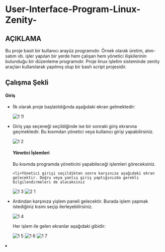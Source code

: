 # User-Interface-Program-Linux-Zenity-

## AÇIKLAMA ##
<p>Bu proje basit bir kullanıcı arayüz programıdır. Örnek olarak üretim, alım-satım vb. işler yapılan bir yerde hem çalışan 
hem yönetici ilişkilerinin bulunduğu bir düzenleme programıdır. Proje linux işletim sisteminde zenity araçları kullanılarak
yapılmış olup bir bash script projesidir.  

## Çalışma Şekli ##

<h4> Giriş </h4>
<ul>
<li>İlk olarak proje başlatıldığında aşağıdaki ekran gelmektedir:

![1 1](https://github.com/user-attachments/assets/77ee45fe-2fbf-4eeb-a82b-f5871dc08a72)! </li>

<li>Giriş yap seçeneği seçildiğinde ise bir sonraki giriş ekranına geçmektedir. Bu kısımdan yönetici veya kullanıcı girişi yapabilirsiniz.

![1 2](https://github.com/user-attachments/assets/769bf7b1-e975-4214-b51b-5f6c08250d26) </li>
</ul>

<ul>
<h4> Yönetici İşlemleri </h4>
Bu kısımda programda yöneticini yapabileceği işlemleri göreceksiniz.


    <li>Yönetici girişi seçildikten sonra karşınıza aşağıdaki ekran gelecektir. Doğru veya yanlış giriş yaptığınızda gerekli bilgilendirmeleri de alacaksınız 

![1 3](https://github.com/user-attachments/assets/91eaab1c-058b-47ae-b9cb-406cc3dfa0e1) ![2 1](https://github.com/user-attachments/assets/8e829ed6-8d71-42cb-a9e0-8fb88420954e) </li>

<li>Ardından karşınıza yişlem paneli gelecektir. Burada işlem yapmak istediğiniz kısmı seçip ilerleyebilirsiniz. 

![1 4](https://github.com/user-attachments/assets/ae469ad5-bb8f-4ffd-ac43-dba686f64f7b)

Her işlem ile gelen ekranlar aşağıdaki gibidir: 

![1 5](https://github.com/user-attachments/assets/21a66f02-d1e4-4a5b-a6b2-bab8b1ce8742) ![1 6](https://github.com/user-attachments/assets/402549bf-4597-40d7-a2a4-f47cd6dfcf75) ![1 7](https://github.com/user-attachments/assets/b53e5d20-e685-4dbb-8a02-c277c22cd98f)


</li>
</ul>
</ul>

<li></li>